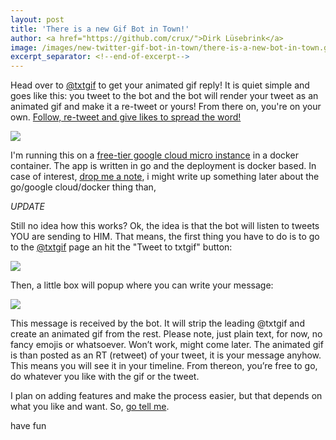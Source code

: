 ```yaml
---
layout: post
title: 'There is a new Gif Bot in Town!'
author: <a href="https://github.com/crux/">Dirk Lüsebrink</a>
image: /images/new-twitter-gif-bot-in-town/there-is-a-new-bot-in-town.gif
excerpt_separator: <!--end-of-excerpt-->
---
```

Head over to [@txtgif] to get your animated gif reply! It is quiet simple and
goes like this: you tweet to the bot and the bot will render your tweet as an
animated gif and make it a re-tweet or yours! From there on, you're on your
own. [Follow, re-tweet and give likes to spread the word!][@txtgif]

![]({{site.url}}/images/new-twitter-gif-bot-in-town/there-is-a-new-bot-in-town.gif)


<!--end-of-excerpt-->
I'm running this on a [free-tier google cloud micro instance] in a docker container. The app is written in go and the deployment is docker based. In case of interest, [drop me a note], i might write up something later about the go/google cloud/docker thing than, 

_UPDATE_

Still no idea how this works? Ok, the idea is that the bot will listen to tweets YOU are sending to HIM. That means, the first thing you have to do is to go to the [@txtgif] page an hit the "Tweet to txtgif" button:

![]({{site.url}}/images/new-twitter-gif-bot-in-town/tweet-to-button.jpg)

Then, a little box will popup where you can write your message:

![]({{site.url}}/images/new-twitter-gif-bot-in-town/tweet-box.png)

This message is received by the bot. It will strip the leading @txtgif and create an animated gif from the rest. Please note, just plain text, for now, no fancy emojis or whatsoever. Won’t work, might come later. The animated gif is than posted as an RT (retweet) of your tweet, it is your message anyhow. This means you will see it in your timeline. From thereon, you’re free to go, do whatever you like with the gif or the tweet.

I plan on adding features and make the process easier, but that depends on what you like and want. So, [go tell me][drop me a note].

have fun

[@txtgif]: https://twitter.com/txtgif
[free-tier google cloud micro instance]: https://cloud.google.com/free/ 
[drop me a note]: /about
